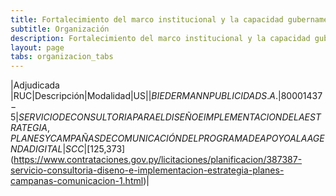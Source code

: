 ```yaml
---
title: Fortalecimiento del marco institucional y la capacidad gubernamental para el desarrollo de la Agenda Digital
subtitle: Organización
description: Fortalecimiento del marco institucional y la capacidad gubernamental para el desarrollo de la Agenda Digital
layout: page
tabs: organizacion_tabs
---
```


|Adjudicada |RUC|Descripción|Modalidad|US$|
|BIEDERMANN PUBLICIDAD S.A.|80001437-5|SERVICIO DE CONSULTORIA PARA EL DISEÑO E IMPLEMENTACION DE LA ESTRATEGIA, PLANES Y CAMPAÑAS DE COMUNICACIÓN DEL PROGRAMA DE APOYO A LA AGENDA DIGITAL|SCC|[$125,373](https://www.contrataciones.gov.py/licitaciones/planificacion/387387-servicio-consultoria-diseno-e-implementacion-estrategia-planes-campanas-comunicacion-1.html)|
